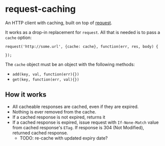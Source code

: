 # request-caching

An HTTP client with caching, built on top of [request](https://github.com/mikeal/request).

It works as a drop-in replacement for `request`. All that is needed is to pass a `cache` option:

```
request('http://some.url', {cache: cache}, function(err, res, body) {
  
});
```

The `cache` object must be an object with the following methods:

* `add(key, val, function(err){})`
* `get(key, function(err, val){})`

## How it works

* All cacheable responses are cached, even if they are expired.
* Nothing is ever removed from the cache.
* If a cached response is not expired, returns it
* If a cached response is expired, issue request with `If-None-Match` value from cached response's `ETag`.
  If response is 304 (Not Modified), returned cached response.
  * TODO: re-cache with updated expiry date?
